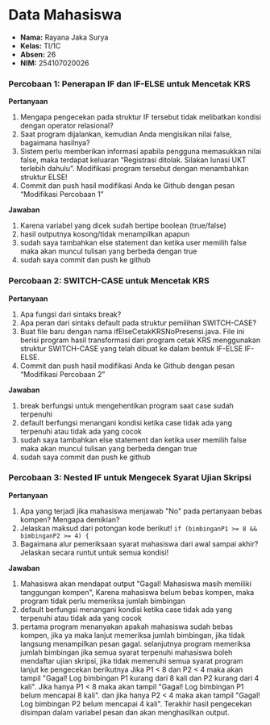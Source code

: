 # Data Mahasiswa

- **Nama:** Rayana Jaka Surya  
- **Kelas:** TI/1C  
- **Absen:** 26  
- **NIM:** 254107020026


### Percobaan 1: Penerapan IF dan IF-ELSE untuk Mencetak KRS

**Pertanyaan**

1. Mengapa pengecekan pada struktur IF tersebut tidak melibatkan kondisi dengan operator relasional?
2. Saat program dijalankan, kemudian Anda mengisikan nilai false, bagaimana hasilnya?
3. Sistem perlu memberikan informasi apabila pengguna memasukkan nilai false, maka terdapat keluaran “Registrasi ditolak. Silakan lunasi UKT terlebih dahulu”. Modifikasi program tersebut dengan menambahkan struktur ELSE!
4. Commit dan push hasil modifikasi Anda ke Github dengan pesan “Modifikasi Percobaan 1”

**Jawaban**

1. Karena variabel yang dicek sudah bertipe boolean (true/false)
2. hasil outputnya kosong/tidak menampilkan apapun
3. sudah saya tambahkan else statement dan ketika user memilih false maka akan muncul tulisan yang berbeda dengan true
4. sudah saya commit dan push ke github

### Percobaan 2: SWITCH-CASE untuk Mencetak KRS

**Pertanyaan**

1. Apa fungsi dari sintaks break?
2. Apa peran dari sintaks default pada struktur pemilihan SWITCH-CASE?
3. Buat file baru dengan nama ifElseCetakKRSNoPresensi.java. File ini berisi program hasil transformasi dari program cetak KRS menggunakan struktur SWITCH-CASE yang telah dibuat ke dalam bentuk IF-ELSE IF-ELSE.
4. Commit dan push hasil modifikasi Anda ke Github dengan pesan “Modifikasi Percobaan 2”

**Jawaban**

1. break berfungsi untuk mengehentikan program saat case sudah terpenuhi
2. default berfungsi menangani kondisi ketika case tidak ada yang terpenuhi atau tidak ada yang cocok
3. sudah saya tambahkan else statement dan ketika user memilih false maka akan muncul tulisan yang berbeda dengan true
4. sudah saya commit dan push ke github

### Percobaan 3: Nested IF untuk Mengecek Syarat Ujian Skripsi

**Pertanyaan**

1. Apa yang terjadi jika mahasiswa menjawab "No" pada pertanyaan bebas kompen? Mengapa demikian?
2. Jelaskan maksud dari potongan kode berikut! `if (bimbinganP1 >= 8 && bimbinganP2 >= 4) {`
3. Bagaimana alur pemeriksaan syarat mahasiswa dari awal sampai akhir? Jelaskan secara runtut untuk semua kondisi!

**Jawaban**

1. Mahasiswa akan mendapat output "Gagal! Mahasiswa masih memiliki tanggungan kompen", Karena mahasiswa belum bebas kompen, maka program tidak perlu memeriksa jumlah bimbingan
2. default berfungsi menangani kondisi ketika case tidak ada yang terpenuhi atau tidak ada yang cocok
3. pertama program menanyakan apakah mahasiswa sudah bebas kompen, jika ya maka lanjut memeriksa jumlah bimbingan, jika tidak langsung menampilkan pesan gagal. selanjutnya program memeriksa jumlah bimbingan jika semua syarat terpenuhi mahasiswa boleh mendaftar ujian skripsi, jika tidak memenuhi semua syarat program lanjut ke pengecekan berikutnya Jika P1 < 8 dan P2 < 4 maka akan tampil "Gagal! Log bimbingan P1 kurang dari 8 kali dan P2 kurang dari 4 kali". Jika hanya P1 < 8 maka akan tampil "Gagal! Log bimbingan P1 belum mencapai 8 kali". dan jika hanya P2 < 4 maka akan tampil "Gagal! Log bimbingan P2 belum mencapai 4 kali". Terakhir hasil pengecekan disimpan dalam variabel pesan dan akan menghasilkan output.
